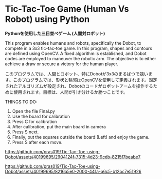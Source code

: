# Tic-Tac-Toe Game (Human Vs Robot) using Python

**Pythonを使用した三目並べゲーム (人間対ロボット)**

This program enables humans and robots, specifically the Dobot, to compete in a 3x3 tic-tac-toe game. In this program, shapes and contours are defined using OpenCV. A fixed algorithm is established, and Dobot codes are employed to maneuver the robotic arm. The objective is to either achieve a draw or secure a victory for the human player.

このプログラムでは、人間とロボット、特にDobotが3x3のまるばつで競います。このプログラムでは、形状と輪郭はOpenCVを使用して定義されます。固定されたアルゴリズムが設定され、Dobotのコードがロボットアームを操作するために使用されます。目標は、人間が引き分けるか勝つことです。

THINGS TO DO:

1. Open the file Final.py
2. Use the board for calibration
3. Press C for calibration
4. After calibration, put the main board in camera
5. Press S next. 
6. Finally, put the squares outside the board (Left) and enjoy the game. 
7. Press S after each move.

https://github.com/pras019/Tic-Tac-Toe-using-Dobot/assets/40199695/2904124f-7315-4d23-9cdb-8215f7beabe7

https://github.com/pras019/Tic-Tac-Toe-using-Dobot/assets/40199695/8216a5e0-2000-441a-a6c5-b12bc7e51926

